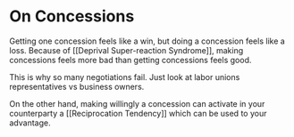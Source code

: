 # On Concessions

Getting one concession feels like a win, but doing a concession feels like a loss. Because of [[Deprival Super-reaction Syndrome]],  making concessions feels more bad than getting concessions feels good. 

This is why so many negotiations fail. Just look at labor unions representatives vs business owners.



On the other hand, making willingly a concession can activate in your counterparty a [[Reciprocation Tendency]] which can be used to your advantage.